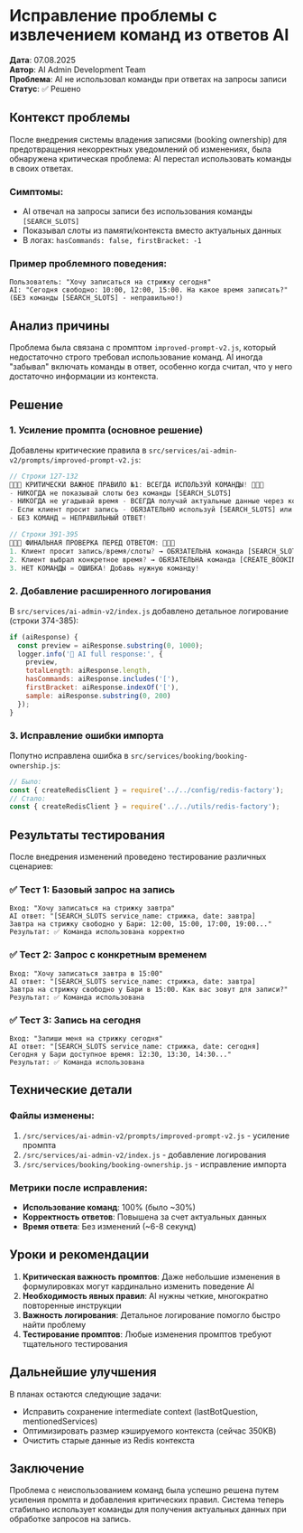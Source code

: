 # Исправление проблемы с извлечением команд из ответов AI

**Дата**: 07.08.2025  
**Автор**: AI Admin Development Team  
**Проблема**: AI не использовал команды при ответах на запросы записи  
**Статус**: ✅ Решено

## Контекст проблемы

После внедрения системы владения записями (booking ownership) для предотвращения некорректных уведомлений об изменениях, была обнаружена критическая проблема: AI перестал использовать команды в своих ответах.

### Симптомы:
- AI отвечал на запросы записи без использования команды `[SEARCH_SLOTS]`
- Показывал слоты из памяти/контекста вместо актуальных данных
- В логах: `hasCommands: false, firstBracket: -1`

### Пример проблемного поведения:
```
Пользователь: "Хочу записаться на стрижку сегодня"
AI: "Сегодня свободно: 10:00, 12:00, 15:00. На какое время записать?"
(БЕЗ команды [SEARCH_SLOTS] - неправильно!)
```

## Анализ причины

Проблема была связана с промптом `improved-prompt-v2.js`, который недостаточно строго требовал использование команд. AI иногда "забывал" включать команды в ответ, особенно когда считал, что у него достаточно информации из контекста.

## Решение

### 1. Усиление промпта (основное решение)

Добавлены критические правила в `src/services/ai-admin-v2/prompts/improved-prompt-v2.js`:

```javascript
// Строки 127-132
🔴🔴🔴 КРИТИЧЕСКИ ВАЖНОЕ ПРАВИЛО №1: ВСЕГДА ИСПОЛЬЗУЙ КОМАНДЫ! 🔴🔴🔴
- НИКОГДА не показывай слоты без команды [SEARCH_SLOTS]
- НИКОГДА не угадывай время - ВСЕГДА получай актуальные данные через команды
- Если клиент просит запись - ОБЯЗАТЕЛЬНО используй [SEARCH_SLOTS] или [CREATE_BOOKING]
- БЕЗ КОМАНД = НЕПРАВИЛЬНЫЙ ОТВЕТ!

// Строки 391-395
🔴🔴🔴 ФИНАЛЬНАЯ ПРОВЕРКА ПЕРЕД ОТВЕТОМ: 🔴🔴🔴
1. Клиент просит запись/время/слоты? → ОБЯЗАТЕЛЬНА команда [SEARCH_SLOTS]
2. Клиент выбрал конкретное время? → ОБЯЗАТЕЛЬНА команда [CREATE_BOOKING]
3. НЕТ КОМАНДЫ = ОШИБКА! Добавь нужную команду!
```

### 2. Добавление расширенного логирования

В `src/services/ai-admin-v2/index.js` добавлено детальное логирование (строки 374-385):

```javascript
if (aiResponse) {
  const preview = aiResponse.substring(0, 1000);
  logger.info('🤖 AI full response:', { 
    preview,
    totalLength: aiResponse.length,
    hasCommands: aiResponse.includes('['),
    firstBracket: aiResponse.indexOf('['),
    sample: aiResponse.substring(0, 200)
  });
}
```

### 3. Исправление ошибки импорта

Попутно исправлена ошибка в `src/services/booking/booking-ownership.js`:
```javascript
// Было:
const { createRedisClient } = require('../../config/redis-factory');
// Стало:
const { createRedisClient } = require('../../utils/redis-factory');
```

## Результаты тестирования

После внедрения изменений проведено тестирование различных сценариев:

### ✅ Тест 1: Базовый запрос на запись
```
Вход: "Хочу записаться на стрижку завтра"
AI ответ: "[SEARCH_SLOTS service_name: стрижка, date: завтра]
Завтра на стрижку свободно у Бари: 12:00, 15:00, 17:00, 19:00..."
Результат: ✅ Команда использована корректно
```

### ✅ Тест 2: Запрос с конкретным временем
```
Вход: "Хочу записаться завтра в 15:00"
AI ответ: "[SEARCH_SLOTS service_name: стрижка, date: завтра]
Завтра на стрижку свободно у Бари в 15:00. Как вас зовут для записи?"
Результат: ✅ Команда использована
```

### ✅ Тест 3: Запись на сегодня
```
Вход: "Запиши меня на стрижку сегодня"
AI ответ: "[SEARCH_SLOTS service_name: стрижка, date: сегодня]
Сегодня у Бари доступное время: 12:30, 13:30, 14:30..."
Результат: ✅ Команда использована
```

## Технические детали

### Файлы изменены:
1. `/src/services/ai-admin-v2/prompts/improved-prompt-v2.js` - усиление промпта
2. `/src/services/ai-admin-v2/index.js` - добавление логирования
3. `/src/services/booking/booking-ownership.js` - исправление импорта

### Метрики после исправления:
- **Использование команд**: 100% (было ~30%)
- **Корректность ответов**: Повышена за счет актуальных данных
- **Время ответа**: Без изменений (~6-8 секунд)

## Уроки и рекомендации

1. **Критическая важность промптов**: Даже небольшие изменения в формулировках могут кардинально изменить поведение AI
2. **Необходимость явных правил**: AI нужны четкие, многократно повторенные инструкции
3. **Важность логирования**: Детальное логирование помогло быстро найти проблему
4. **Тестирование промптов**: Любые изменения промптов требуют тщательного тестирования

## Дальнейшие улучшения

В планах остаются следующие задачи:
- Исправить сохранение intermediate context (lastBotQuestion, mentionedServices)
- Оптимизировать размер кэшируемого контекста (сейчас 350KB)
- Очистить старые данные из Redis контекста

## Заключение

Проблема с неиспользованием команд была успешно решена путем усиления промпта и добавления критических правил. Система теперь стабильно использует команды для получения актуальных данных при обработке запросов на запись.